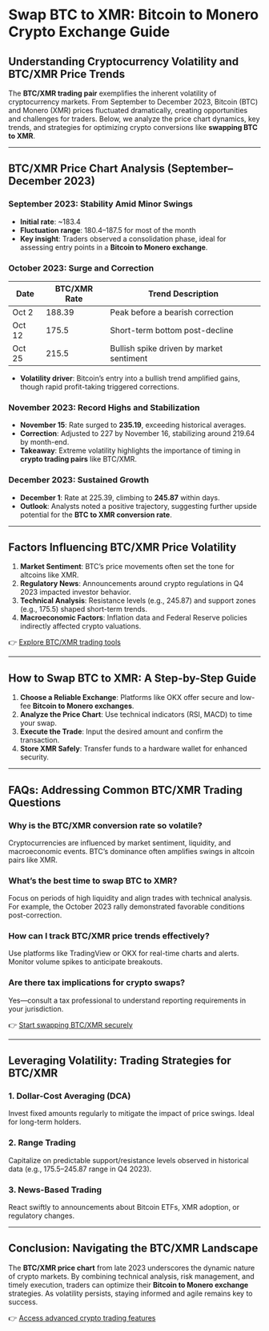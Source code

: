 # Swap BTC to XMR: Bitcoin to Monero Crypto Exchange Guide

## Understanding Cryptocurrency Volatility and BTC/XMR Price Trends

The **BTC/XMR trading pair** exemplifies the inherent volatility of cryptocurrency markets. From September to December 2023, Bitcoin (BTC) and Monero (XMR) prices fluctuated dramatically, creating opportunities and challenges for traders. Below, we analyze the price chart dynamics, key trends, and strategies for optimizing crypto conversions like **swapping BTC to XMR**.

---

## BTC/XMR Price Chart Analysis (September–December 2023)

### September 2023: Stability Amid Minor Swings
- **Initial rate**: ~183.4  
- **Fluctuation range**: 180.4–187.5 for most of the month  
- **Key insight**: Traders observed a consolidation phase, ideal for assessing entry points in a **Bitcoin to Monero exchange**.

### October 2023: Surge and Correction
| Date       | BTC/XMR Rate | Trend Description                     |
|------------|--------------|---------------------------------------|
| Oct 2      | 188.39       | Peak before a bearish correction      |
| Oct 12     | 175.5        | Short-term bottom post-decline        |
| Oct 25     | 215.5        | Bullish spike driven by market sentiment |

- **Volatility driver**: Bitcoin’s entry into a bullish trend amplified gains, though rapid profit-taking triggered corrections.

### November 2023: Record Highs and Stabilization
- **November 15**: Rate surged to **235.19**, exceeding historical averages.  
- **Correction**: Adjusted to 227 by November 16, stabilizing around 219.64 by month-end.  
- **Takeaway**: Extreme volatility highlights the importance of timing in **crypto trading pairs** like BTC/XMR.

### December 2023: Sustained Growth
- **December 1**: Rate at 225.39, climbing to **245.87** within days.  
- **Outlook**: Analysts noted a positive trajectory, suggesting further upside potential for the **BTC to XMR conversion rate**.

---

## Factors Influencing BTC/XMR Price Volatility

1. **Market Sentiment**: BTC’s price movements often set the tone for altcoins like XMR.  
2. **Regulatory News**: Announcements around crypto regulations in Q4 2023 impacted investor behavior.  
3. **Technical Analysis**: Resistance levels (e.g., 245.87) and support zones (e.g., 175.5) shaped short-term trends.  
4. **Macroeconomic Factors**: Inflation data and Federal Reserve policies indirectly affected crypto valuations.

👉 [Explore BTC/XMR trading tools](https://bit.ly/okx-bonus)

---

## How to Swap BTC to XMR: A Step-by-Step Guide

1. **Choose a Reliable Exchange**: Platforms like OKX offer secure and low-fee **Bitcoin to Monero exchanges**.  
2. **Analyze the Price Chart**: Use technical indicators (RSI, MACD) to time your swap.  
3. **Execute the Trade**: Input the desired amount and confirm the transaction.  
4. **Store XMR Safely**: Transfer funds to a hardware wallet for enhanced security.

---

## FAQs: Addressing Common BTC/XMR Trading Questions

### Why is the BTC/XMR conversion rate so volatile?  
Cryptocurrencies are influenced by market sentiment, liquidity, and macroeconomic events. BTC’s dominance often amplifies swings in altcoin pairs like XMR.

### What’s the best time to swap BTC to XMR?  
Focus on periods of high liquidity and align trades with technical analysis. For example, the October 2023 rally demonstrated favorable conditions post-correction.

### How can I track BTC/XMR price trends effectively?  
Use platforms like TradingView or OKX for real-time charts and alerts. Monitor volume spikes to anticipate breakouts.

### Are there tax implications for crypto swaps?  
Yes—consult a tax professional to understand reporting requirements in your jurisdiction.

👉 [Start swapping BTC/XMR securely](https://bit.ly/okx-bonus)

---

## Leveraging Volatility: Trading Strategies for BTC/XMR

### 1. **Dollar-Cost Averaging (DCA)**  
Invest fixed amounts regularly to mitigate the impact of price swings. Ideal for long-term holders.

### 2. **Range Trading**  
Capitalize on predictable support/resistance levels observed in historical data (e.g., 175.5–245.87 range in Q4 2023).

### 3. **News-Based Trading**  
React swiftly to announcements about Bitcoin ETFs, XMR adoption, or regulatory changes.

---

## Conclusion: Navigating the BTC/XMR Landscape

The **BTC/XMR price chart** from late 2023 underscores the dynamic nature of crypto markets. By combining technical analysis, risk management, and timely execution, traders can optimize their **Bitcoin to Monero exchange** strategies. As volatility persists, staying informed and agile remains key to success.

👉 [Access advanced crypto trading features](https://bit.ly/okx-bonus)